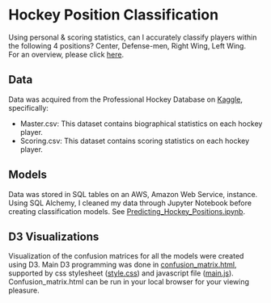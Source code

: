 # Hockey Position Classification   
Using personal & scoring statistics, can I accurately classify players within the following 4 positions? Center, Defense-men, Right Wing, Left Wing.  
For an overview, please click [here](https://github.com/janniec/hockey_positions/PredictingHockeyPositions.pdf "Presentation").

## Data  
Data was acquired from the Professional Hockey Database on  [Kaggle](https://www.kaggle.com/open-source-sports/professional-hockey-database "Professional Hockey Database"), specifically:  
* Master.csv: This dataset contains biographical statistics on each hockey player.  
* Scoring.csv: This dataset contains scoring statistics on each hockey player.    

## Models  
Data was stored in SQL tables on an AWS, Amazon Web Service, instance. Using SQL Alchemy, I cleaned my data through Jupyter Notebook before creating classification models. See [Predicting_Hockey_Positions.ipynb](https://github.com/janniec/hockey_positions/Predicting_Hockey_Positions.ipynb "Jupyter Notebook").   

## D3 Visualizations  
Visualization of the confusion matrices for all the models were created using D3. Main D3 programming was done in [confusion_matrix.html](https://github.com/janniec/hockey_positions/confusion_matrix.html), supported by css stylesheet ([style.css](https://github.com/janniec/hockey_positions/style.css)) and javascript file ([main.js](https://github.com/janniec/hockey_positions/main.js)).  Confusion_matrix.html can be run in your local browser for your viewing pleasure.

